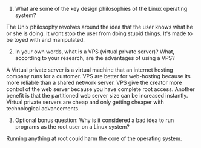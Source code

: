 1. What are some of the key design philosophies of the Linux operating system?

  The Unix philosophy revolves around the idea that the user knows what he or she is doing. It wont stop the user from doing stupid things. It's made to be toyed with and manipulated.  

2. In your own words, what is a VPS (virtual private server)? What, according to your research, are the advantages of using a VPS?

  A Virtual private server is a virtual machine that an internet hosting company runs for a customer. VPS are better
  for web-hosting because its more reliable than a shared network server. VPS give the creator more control of the web server because you have complete root access. Another benefit is that the partitioned web server size can be increased instantly. Virtual private servers are cheap and only getting cheaper with technological advancements.

3. Optional bonus question: Why is it considered a bad idea to run programs as the root user on a Linux system?

  Running anything at root could harm the core of the operating system. 

